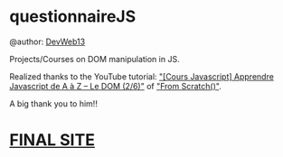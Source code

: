 # questionnaireJS

@author: [DevWeb13](https://twitter.com/DeveloppementW1)

Projects/Courses on DOM manipulation in JS.

Realized thanks to the YouTube tutorial: ["[Cours Javascript] Apprendre Javascript de A à Z – Le DOM (2/6)"](https://www.youtube.com/watch?v=6q-zt0aQ74U&list=PLEiMYEzpB4QuS8AXU9eAz1aw_WBknPn1E&index=2) of ["From Scratch()"]( https://twitter.com/KobeKenjo).

A big thank you to him!!

# [FINAL SITE](https://devweb13.github.io/questionnaireJS/)
